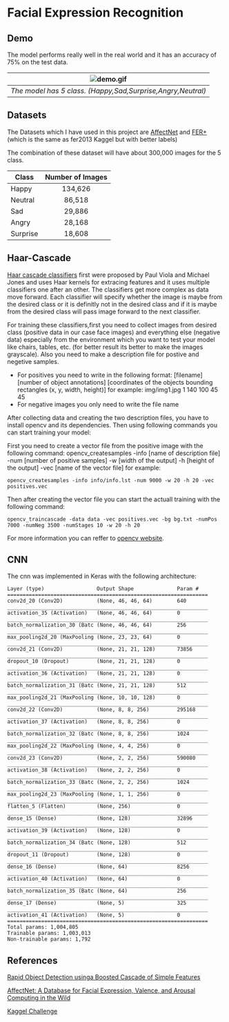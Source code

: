 # Facial Expression Recognition

## Demo
The model performs really well in the real world and it has an accuracy of 75% on the test data.

| ![demo.gif](doc/demo.gif) | 
|:--:| 
| *The model has 5 class. (Happy,Sad,Surprise,Angry,Neutral)* |

## Datasets
The Datasets which I have used in this project are [AffectNet]('http://mohammadmahoor.com/affectnet') and [FER+](https://github.com/microsoft/FERPlus) (which is the same as fer2013 Kaggel but with better labels)

The combination of these dataset will have about 300,000 images for the 5 class.

| Class         | Number of Images |
| ------------- |:----------------:|
| Happy         | 134,626          |
| Neutral       | 86,518           |
| Sad           | 29,886           |
| Angry         | 28,168           |
| Surprise      | 18,608           |

## Haar-Cascade

[Haar cascade classifiers](https://docs.opencv.org/3.4.1/d7/d8b/tutorial_py_face_detection.html) first were proposed by Paul Viola and Michael Jones and uses Haar kernels for extracing features and it uses multiple classifiers one after an other. The classifiers get more complex as data move forward. Each classifier will specify whether the image is maybe from the desired class or it is definitly not in the desired class and if it is maybe from the desired class will pass image forward to the next classifier.

For training these classifiers,first you need to collect images from desired class (positive data in our case face images)  and everything else (negative data) especially from the environment which you want to test your model like chairs, tables, etc.
(for better result its better to make the images grayscale). Also you need to make a description file for postive and negetive samples. 
* For positives you need to write in the following format:
\[filename] \[number of object annotations] \[coordinates of the objects bounding rectangles (x, y, width, height)]
for example: img/img1.jpg  1  140 100 45 45
* For negative images you only need to write the file name

After collecting data and creating the two description files, you have to install opencv and its dependencies. Then using following commands you can start training your model:

First you need to create a vector file from the positive image with the following command:
opencv_createsamples -info \[name of description file] -num \[number of positive samples] -w \[width of the output] -h \[height of the output] -vec \[name of the vector file]
for example:

```opencv_createsamples -info info/info.lst -num 9000 -w 20 -h 20 -vec positives.vec```

Then after creating the vector file you can start the actuall training with the following command:

```opencv_traincascade -data data -vec positives.vec -bg bg.txt -numPos 7000 -numNeg 3500 -numStages 10 -w 20 -h 20```

For more information you can reffer to [opencv website](https://docs.opencv.org/3.4.3/dc/d88/tutorial_traincascade.html).

## CNN

The cnn was implemented in Keras with the following architecture:

```
Layer (type)                 Output Shape              Param #   
=================================================================
conv2d_20 (Conv2D)           (None, 46, 46, 64)        640       
_________________________________________________________________
activation_35 (Activation)   (None, 46, 46, 64)        0         
_________________________________________________________________
batch_normalization_30 (Batc (None, 46, 46, 64)        256       
_________________________________________________________________
max_pooling2d_20 (MaxPooling (None, 23, 23, 64)        0         
_________________________________________________________________
conv2d_21 (Conv2D)           (None, 21, 21, 128)       73856     
_________________________________________________________________
dropout_10 (Dropout)         (None, 21, 21, 128)       0         
_________________________________________________________________
activation_36 (Activation)   (None, 21, 21, 128)       0         
_________________________________________________________________
batch_normalization_31 (Batc (None, 21, 21, 128)       512       
_________________________________________________________________
max_pooling2d_21 (MaxPooling (None, 10, 10, 128)       0         
_________________________________________________________________
conv2d_22 (Conv2D)           (None, 8, 8, 256)         295168    
_________________________________________________________________
activation_37 (Activation)   (None, 8, 8, 256)         0         
_________________________________________________________________
batch_normalization_32 (Batc (None, 8, 8, 256)         1024      
_________________________________________________________________
max_pooling2d_22 (MaxPooling (None, 4, 4, 256)         0         
_________________________________________________________________
conv2d_23 (Conv2D)           (None, 2, 2, 256)         590080    
_________________________________________________________________
activation_38 (Activation)   (None, 2, 2, 256)         0         
_________________________________________________________________
batch_normalization_33 (Batc (None, 2, 2, 256)         1024      
_________________________________________________________________
max_pooling2d_23 (MaxPooling (None, 1, 1, 256)         0         
_________________________________________________________________
flatten_5 (Flatten)          (None, 256)               0         
_________________________________________________________________
dense_15 (Dense)             (None, 128)               32896     
_________________________________________________________________
activation_39 (Activation)   (None, 128)               0         
_________________________________________________________________
batch_normalization_34 (Batc (None, 128)               512       
_________________________________________________________________
dropout_11 (Dropout)         (None, 128)               0         
_________________________________________________________________
dense_16 (Dense)             (None, 64)                8256      
_________________________________________________________________
activation_40 (Activation)   (None, 64)                0         
_________________________________________________________________
batch_normalization_35 (Batc (None, 64)                256       
_________________________________________________________________
dense_17 (Dense)             (None, 5)                 325       
_________________________________________________________________
activation_41 (Activation)   (None, 5)                 0         
=================================================================
Total params: 1,004,805
Trainable params: 1,003,013
Non-trainable params: 1,792
```

## References
[Rapid Object Detection usinga Boosted Cascade of Simple Features](https://www.cs.cmu.edu/~efros/courses/LBMV07/Papers/viola-cvpr-01.pdf)

[AffectNet: A Database for Facial Expression, Valence, and Arousal Computing in the Wild](https://arxiv.org/abs/1708.03985)

[Kaggel Challenge](https://www.kaggle.com/c/challenges-in-representation-learning-facial-expression-recognition-challenge)




